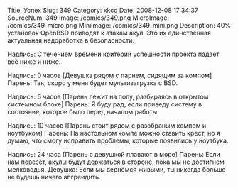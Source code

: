 Title: Успех 
Slug: 349 
Category: xkcd 
Date: 2008-12-08 17:34:37 
SourceNum: 349 
Image: /comics/349.png 
MicroImage: /comics/349_micro.png 
MiniImage: /comics/349_mini.png 
Description: 40% установок OpenBSD приводят к атакам акул. Это их единственная актуальная недоработка в безопасности. 

Надпись: С течением времени критерий успешности проекта падает всё ниже и ниже.

Надпись: 0 часов
[Девушка рядом с парнем, сидящим за компом]
Парень: Так, скоро у меня будет мультизагрузка с BSD.

Надпись: 6 часов
[Парень лежит на полу, разбираясь в открытом системном блоке]
Парень: Я буду рад, если приведу систему в состояние, которое было перед началом работы.

Надпись: 10 часов
[Парень стоит рядом с разобраным компом и ноутбуком]
Парень: На настольном компе можно ставить крест, но я думаю, что смогу исправить проблемы, которые появились у ноутбука.

Надпись: 24 часа
[Парень с девушкой плавают в море]
Парень: Если нам повезёт, акулы будут держаться в стороне, пока мы не достигнем мелководья.
Девушка: Если мы вернёмся живыми, ты никогда больше не будешь ничего апгрейдить.